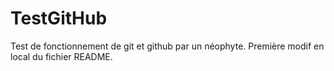 # TestGitHub

Test de fonctionnement de git et github par un néophyte.
Première modif en local du fichier README.